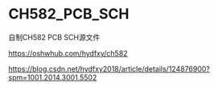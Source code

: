 # CH582_PCB_SCH
自制CH582 PCB  SCH源文件  

https://oshwhub.com/hydfxy/ch582

https://blog.csdn.net/hydfxy2018/article/details/124876900?spm=1001.2014.3001.5502
